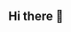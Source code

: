 ## Hi there 👋

<!--
**LauraNassira/LauraNassira** is a ✨ _special_ ✨ repository because its `README.md` (this file) appears on your GitHub profile.

Here are some ideas to get you started:

- 🔭 I’m currently working on ...
- 🌱 I’m currently learning ...
- 👯 I’m looking to collaborate on ...
- 🤔 I’m looking for help with ...
- 💬 Ask me about ...
- 📫 How to reach me: ...
- 😄 Pronouns: ...
- ⚡ Fun fact: ...

<img src="https://static.wikia.nocookie.net/moranguinho-aventuras-em-tutti-frutti-pt/images/8/88/6a7cf5b737ad33b0fbdae09e8944c3d4--strawberry-shortcake-party-berry-berry.jpg/revision/latest?cb=20180122211904&path-prefix=pt" />




-->

